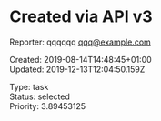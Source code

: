 # Created via API v3

Reporter: qqqqqq <qqq@example.com>  

Created: 2019-08-14T14:48:45+01:00  
Updated: 2019-12-13T12:04:50.159Z

Type: task  
Status: selected  
Priority: 3.89453125
